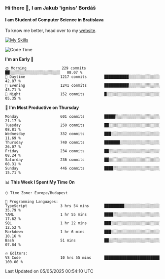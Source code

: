### Hi there 👋, I am Jakub 'igniss' Bordáš

#### I am Student of Computer Science in Bratislava
To know me better, head over to my [website](https://bordas.sk).

[![My Skills](https://skillicons.dev/icons?i=js,typescript,html,css,figma,svelte,vue,next,postgresql,nest,express,nodejs)](https://bordas.sk)


<!--START_SECTION:waka-->
![Code Time](http://img.shields.io/badge/Code%20Time-1%2C872%20hrs%208%20mins-blue)

**I'm an Early 🐤** 

```text
🌞 Morning                229 commits         ██░░░░░░░░░░░░░░░░░░░░░░░   08.07 % 
🌆 Daytime                1217 commits        ███████████░░░░░░░░░░░░░░   42.87 % 
🌃 Evening                1241 commits        ███████████░░░░░░░░░░░░░░   43.71 % 
🌙 Night                  152 commits         █░░░░░░░░░░░░░░░░░░░░░░░░   05.35 % 
```
📅 **I'm Most Productive on Thursday** 

```text
Monday                   601 commits         █████░░░░░░░░░░░░░░░░░░░░   21.17 % 
Tuesday                  250 commits         ██░░░░░░░░░░░░░░░░░░░░░░░   08.81 % 
Wednesday                332 commits         ███░░░░░░░░░░░░░░░░░░░░░░   11.69 % 
Thursday                 740 commits         ███████░░░░░░░░░░░░░░░░░░   26.07 % 
Friday                   234 commits         ██░░░░░░░░░░░░░░░░░░░░░░░   08.24 % 
Saturday                 236 commits         ██░░░░░░░░░░░░░░░░░░░░░░░   08.31 % 
Sunday                   446 commits         ████░░░░░░░░░░░░░░░░░░░░░   15.71 % 
```


📊 **This Week I Spent My Time On** 

```text
🕑︎ Time Zone: Europe/Budapest

💬 Programming Languages: 
TypeScript               3 hrs 54 mins       █████████░░░░░░░░░░░░░░░░   35.79 % 
YAML                     1 hr 55 mins        ████░░░░░░░░░░░░░░░░░░░░░   17.62 % 
SQL                      1 hr 22 mins        ███░░░░░░░░░░░░░░░░░░░░░░   12.52 % 
Markdown                 1 hr 6 mins         ███░░░░░░░░░░░░░░░░░░░░░░   10.16 % 
Bash                     51 mins             ██░░░░░░░░░░░░░░░░░░░░░░░   07.84 % 

🔥 Editors: 
VS Code                  10 hrs 55 mins      █████████████████████████   100.00 % 
```


 Last Updated on 05/05/2025 00:54:10 UTC
<!--END_SECTION:waka-->

